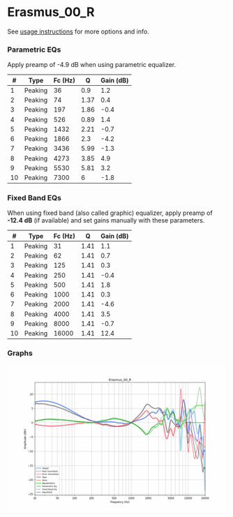 # Erasmus_00_R
See [usage instructions](https://github.com/jaakkopasanen/AutoEq#usage) for more options and info.

### Parametric EQs
Apply preamp of -4.9 dB when using parametric equalizer.

|   # | Type    |   Fc (Hz) |    Q |   Gain (dB) |
|-----|---------|-----------|------|-------------|
|   1 | Peaking |        36 | 0.9  |         1.2 |
|   2 | Peaking |        74 | 1.37 |         0.4 |
|   3 | Peaking |       197 | 1.86 |        -0.4 |
|   4 | Peaking |       526 | 0.89 |         1.4 |
|   5 | Peaking |      1432 | 2.21 |        -0.7 |
|   6 | Peaking |      1866 | 2.3  |        -4.2 |
|   7 | Peaking |      3436 | 5.99 |        -1.3 |
|   8 | Peaking |      4273 | 3.85 |         4.9 |
|   9 | Peaking |      5530 | 5.81 |         3.2 |
|  10 | Peaking |      7300 | 6    |        -1.8 |

### Fixed Band EQs
When using fixed band (also called graphic) equalizer, apply preamp of **-12.4 dB** (if available) and set gains manually with these parameters.

|   # | Type    |   Fc (Hz) |    Q |   Gain (dB) |
|-----|---------|-----------|------|-------------|
|   1 | Peaking |        31 | 1.41 |         1.1 |
|   2 | Peaking |        62 | 1.41 |         0.7 |
|   3 | Peaking |       125 | 1.41 |         0.3 |
|   4 | Peaking |       250 | 1.41 |        -0.4 |
|   5 | Peaking |       500 | 1.41 |         1.8 |
|   6 | Peaking |      1000 | 1.41 |         0.3 |
|   7 | Peaking |      2000 | 1.41 |        -4.6 |
|   8 | Peaking |      4000 | 1.41 |         3.5 |
|   9 | Peaking |      8000 | 1.41 |        -0.7 |
|  10 | Peaking |     16000 | 1.41 |        12.4 |

### Graphs
![](./Erasmus_00_R.png)

